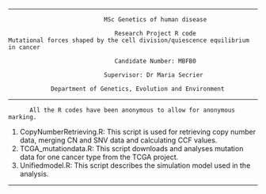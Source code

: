 ***
                               MSc Genetics of human disease
                       
                                  Research Project R code
    Mutational forces shaped by the cell division/quiescence equilibrium in cancer

                                  Candidate Number: MBFB0
             
                               Supervisor: Dr Maria Secrier
            
                Department of Genetics, Evolution and Environment
***                 
          All the R codes have been anonymous to allow for anonymous marking.  

1. CopyNumberRetrieving.R: This script is used for retrieving copy number data, merging CN and SNV data and calculating CCF values.
2. TCGA_mutationdata.R: This script downloads and analyses mutation data for one cancer type from the TCGA project.  
3. Unifiedmodel.R: This script describes the simulation model used in the analysis.
***   
